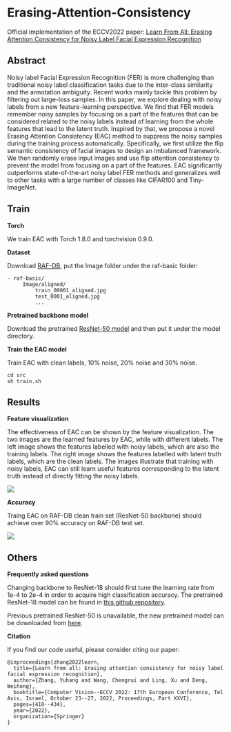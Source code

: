 # Erasing-Attention-Consistency
Official implementation of the ECCV2022 paper: [Learn From All: Erasing Attention Consistency for Noisy Label Facial Expression Recognition](https://arxiv.org/pdf/2207.10299.pdf)



## Abstract
Noisy label Facial Expression Recognition (FER) is more challenging than traditional noisy label classification tasks due to the inter-class similarity and the annotation ambiguity. Recent works mainly tackle this problem by filtering out large-loss samples. In this paper, we explore dealing with noisy labels from a new feature-learning perspective. We find that FER models remember noisy samples by focusing on a part of the features that can be considered related to the noisy labels instead of learning from the whole features that lead to the latent truth. Inspired by that, we propose a novel Erasing Attention Consistency (EAC) method to suppress the noisy samples during the training process automatically. Specifically, we first utilize the flip semantic consistency of facial images to design an imbalanced framework. We then randomly erase input images and use flip attention consistency to prevent the model from focusing on a part of the features. EAC significantly outperforms state-of-the-art noisy label FER methods and generalizes well to other tasks with a large number of classes like CIFAR100 and Tiny-ImageNet.



## Train

**Torch** 

We train EAC with Torch 1.8.0 and torchvision 0.9.0.

**Dataset**

Download [RAF-DB](http://www.whdeng.cn/RAF/model1.html#dataset), put the Image folder under the raf-basic folder:
```key
- raf-basic/
	 Image/aligned/
	     train_00001_aligned.jpg
	     test_0001_aligned.jpg
	     ...

```

**Pretrained backbone model**

Download the pretrained [ResNet-50 model](https://drive.google.com/file/d/1yQRdhSnlocOsZA4uT_8VO0-ZeLXF4gKd/view?usp=sharing) and then put it under the model directory. 

**Train the EAC model**

Train EAC with clean labels, 10\% noise, 20\% noise and 30\% noise. 

```key
cd src
sh train.sh
```


## Results

**Feature visualization**

The effectiveness of EAC can be shown by the feature visualization. The two images are the learned features by EAC, while with different labels. The left image shows the features labelled with noisy labels, which are also the training labels. The right image shows the features labelled with latent truth labels, which are the clean labels. The images illustrate that training with noisy labels, EAC can still learn useful features corresponding to the latent truth instead of directly fitting the noisy labels.

![](https://github.com/zyh-uaiaaaa/Erasing-Attention-Consistency/blob/main/imgs/feature_visualization.png)

**Accuracy**

Traing EAC on RAF-DB clean train set (ResNet-50 backbone) should achieve over 90\% accuracy on RAF-DB test set.

![](https://github.com/zyh-uaiaaaa/Erasing-Attention-Consistency/blob/main/imgs/accuracy.png)


## Others

**Frequently asked questions**

Changing backbone to ResNet-18 should first tune the learning rate from 1e-4 to 2e-4 in order to acquire high classification accuracy. The pretrained ResNet-18 model can be found in [this github repository](https://github.com/zyh-uaiaaaa/Relative-Uncertainty-Learning).

Previous pretrained ResNet-50 is unavailable, the new pretrained model can be downloaded from [here](https://drive.google.com/file/d/1yQRdhSnlocOsZA4uT_8VO0-ZeLXF4gKd/view?usp=sharing).


**Citation**

If you find our code useful, please consider citing our paper:

```shell
@inproceedings{zhang2022learn,
  title={Learn from all: Erasing attention consistency for noisy label facial expression recognition},
  author={Zhang, Yuhang and Wang, Chengrui and Ling, Xu and Deng, Weihong},
  booktitle={Computer Vision--ECCV 2022: 17th European Conference, Tel Aviv, Israel, October 23--27, 2022, Proceedings, Part XXVI},
  pages={418--434},
  year={2022},
  organization={Springer}
}
```
